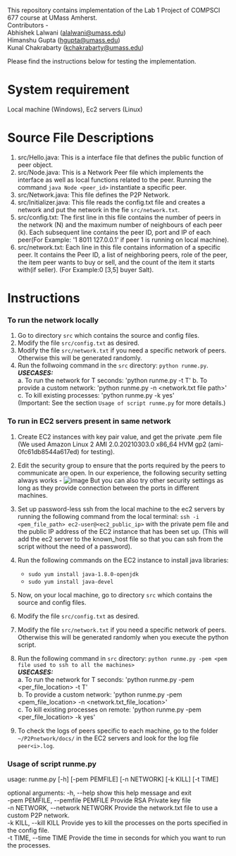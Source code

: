 This repository contains implementation of the Lab 1 Project of COMPSCI 677 course at UMass Amherst. <br>
Contributors - <br>
Abhishek Lalwani (alalwani@umass.edu) <br>
Himanshu Gupta (hgupta@umass.edu) <br>
Kunal Chakrabarty (kchakrabarty@umass.edu) <br>

Please find the instructions below for testing the implementation.

# System requirement

Local machine (Windows),
Ec2 servers (Linux)

# Source File Descriptions
 
 1. src/Hello.java: This is a interface file that defines the public function of peer object.
 2. src/Node.java: This is a Network Peer file which implements the interface as well as local functions related to the peer. Running the command `java Node <peer_id>` instantiate a specific peer.
 3. src/Network.java: This file defines the P2P Network.  
 4. src/Initializer.java: This file reads the config.txt file and creates a network and put the network in the fie `src/network.txt`.
 5. src/config.txt: The first line in this file contains the number of peers in the network (N) and the maximum number of neighbours of each peer (k). Each subsequent line contains the peer ID, port and IP of each peer(For Example: '1 8011 127.0.0.1' if peer 1 is running on local machine).
 6. src/network.txt: Each line in this file contains information of a specific peer. It contains the Peer ID, a list of neighboring peers, role of the peer, the item peer wants to buy or sell, and the count of the item it starts with(if seller). (For Example:0 [3,5] buyer Salt).

# Instructions 

### To run the network locally

1.  Go to directory `src` which contains the source and config files.
2.  Modify the file `src/config.txt` as desired. 
3. Modify the file `src/network.txt` if you need a specific network of peers. Otherwise this will be generated randomly.
4. Run the follwoing command in the `src` directory:
   `python runme.py`.  
**_USECASES:_**  
a. To run the network for T seconds: 'python runme.py -t T'
b. To provide a custom network: 'python runme.py -n <network.txt file path>'  
c. To kill existing processes: 'python runme.py -k yes'  
(Important: See the section `Usage of script runme.py` for more details.) 

### To run in EC2 servers present in same network

1. Create EC2 instances with key pair value, and get the private .pem file (We used Amazon Linux 2 AMI 2.0.20210303.0 x86_64 HVM gp2 (ami-0fc61db8544a617ed) for testing).
2. Edit the security group to ensure that the ports required by the peers to communicate are open. In our experience, the following security setting always works - 
![image](https://user-images.githubusercontent.com/31957808/111381469-2339f680-867c-11eb-9b60-d20010eda986.png)
But you can also try other security settings as long as they provide connection between the ports in different machines.
3. Set up password-less ssh from the local machine to the ec2 servers by running the following command from the local terminal:
    `ssh -i <pem_file_path> ec2-user@<ec2_public_ip>` with the private pem file and the public IP address of the EC2 instance that has been set up. (This will add the ec2 server to the known_host file so that you can ssh from the script without the need of a password).
4. Run the following commands on the EC2 instance to install java libraries:
   + `sudo yum install java-1.8.0-openjdk`
   + `sudo yum install java-devel`
5. Now, on your local machine, go to directory `src` which contains the source and config files.
6. Modify the file `src/config.txt` as desired.
7. Modify the file `src/network.txt` if you need a specific network of peers. Otherwise this will be generated randomly when you execute the python script.
8. Run the following command in `src` directory:
   `python runme.py -pem <pem file used to ssh to all the machines>`  
**_USECASES:_**  
a. To run the network for T seconds: 'python runme.py -pem <per_file_location> -t T'  
b. To provide a custom network: 'python runme.py -pem <pem_file_location> -n <network.txt_file_location>'  
c. To kill existing processes on remote: 'python runme.py -pem <per_file_location> -k yes'  

9. To check the logs of peers specific to each machine, go to the folder `~/P2Pnetwork/docs/` in the EC2 servers and look for the log file `peer<i>.log`.  

### Usage of script runme.py 
usage: runme.py [-h] [-pem PEMFILE] [-n NETWORK] [-k KILL] [-t TIME]

optional arguments:
  -h, --help            show this help message and exit  
  -pem PEMFILE, --pemfile PEMFILE Provide RSA Private key file  
  -n NETWORK, --network NETWORK Provide the network.txt file to use a custom P2P network.  
  -k KILL, --kill KILL  Provide yes to kill the processes on the ports specified in the config file.  
  -t TIME, --time TIME  Provide the time in seconds for which you want to run the processes.  

 
